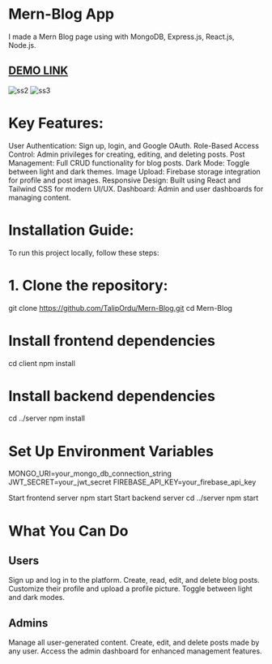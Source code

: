 # Mern-Blog App
I made a Mern Blog page using with MongoDB, Express.js, React.js, Node.js.

## [DEMO LINK](https://mern-blog-78gw.onrender.com/)
![ss2](https://github.com/user-attachments/assets/31b7dffd-8e75-45e1-8ce1-66d36e262219)
![ss3](https://github.com/user-attachments/assets/a092b5de-9178-4d21-a4c9-5c3e72f01701)

# Key Features:
User Authentication: Sign up, login, and Google OAuth.
Role-Based Access Control: Admin privileges for creating, editing, and deleting posts.
Post Management: Full CRUD functionality for blog posts.
Dark Mode: Toggle between light and dark themes.
Image Upload: Firebase storage integration for profile and post images.
Responsive Design: Built using React and Tailwind CSS for modern UI/UX.
Dashboard: Admin and user dashboards for managing content.

# Installation Guide:
To run this project locally, follow these steps:

# 1. Clone the repository:
   git clone https://github.com/TalipOrdu/Mern-Blog.git
   cd Mern-Blog
# Install frontend dependencies
cd client
npm install
# Install backend dependencies
cd ../server
npm install

# Set Up Environment Variables
MONGO_URI=your_mongo_db_connection_string
JWT_SECRET=your_jwt_secret
FIREBASE_API_KEY=your_firebase_api_key

Start frontend server
npm start
Start backend server
cd ../server
npm start

# What You Can Do

## Users
Sign up and log in to the platform.
Create, read, edit, and delete blog posts.
Customize their profile and upload a profile picture.
Toggle between light and dark modes.

## Admins
Manage all user-generated content.
Create, edit, and delete posts made by any user.
Access the admin dashboard for enhanced management features.
